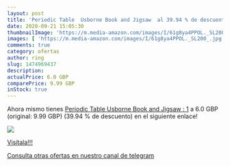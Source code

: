 ```yaml
---
layout: post
title: 'Periodic Table  Usborne Book and Jigsaw  al 39.94 % de descuento'
date: 2020-09-21 15:05:30
thumbnailImage: 'https://m.media-amazon.com/images/I/61g8ya4PPOL._SL200_.jpg'
images: [ 'https://m.media-amazon.com/images/I/61g8ya4PPOL._SL200_.jpg' ]
comments: true
category: ofertas
author: ring
slug: 1474969437
description:
actualPrice: 6.0 GBP
comparePrice: 9.99 GBP
inStock: true
---
```


Ahora mismo tienes [Periodic Table  Usborne Book and Jigsaw : 1](https://www.amazon.com/dp/1474969437/?tag=redken08-20) a 6.0 GBP (original: 9.99 GBP) (39.94 %  de descuento) en el siguiente enlace!

[![](https://m.media-amazon.com/images/I/61g8ya4PPOL._SL200_.jpg)](https://www.amazon.com/dp/1474969437/?tag=redken08-20)

[Visítala!!!](https://www.amazon.com/dp/1474969437/?tag=redken08-20)

[Consulta otras ofertas en nuestro canal de telegram](https://t.me/s/ofertas25)
